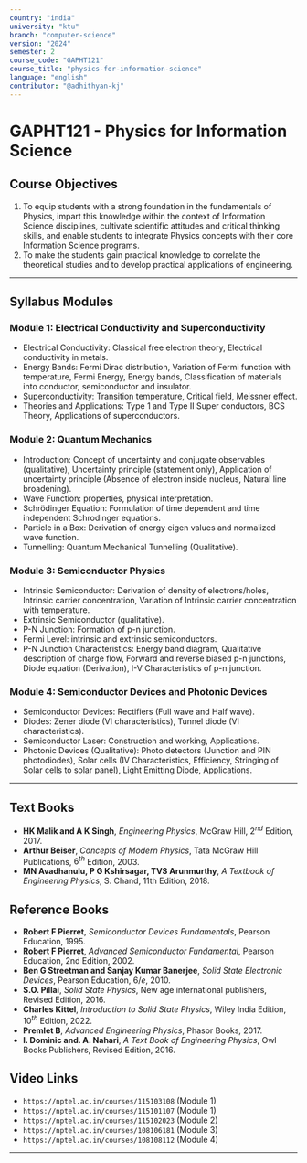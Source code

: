 ```yaml
---
country: "india"
university: "ktu"
branch: "computer-science"
version: "2024"
semester: 2
course_code: "GAPHT121"
course_title: "physics-for-information-science"
language: "english"
contributor: "@adhithyan-kj"
---
```


# GAPHT121 - Physics for Information Science

## Course Objectives
1. To equip students with a strong foundation in the fundamentals of Physics, impart this knowledge within the context of Information Science disciplines, cultivate scientific attitudes and critical thinking skills, and enable students to integrate Physics concepts with their core Information Science programs.
2. To make the students gain practical knowledge to correlate the theoretical studies and to develop practical applications of engineering.

---
## Syllabus Modules

### Module 1: Electrical Conductivity and Superconductivity
- Electrical Conductivity: Classical free electron theory, Electrical conductivity in metals.
- Energy Bands: Fermi Dirac distribution, Variation of Fermi function with temperature, Fermi Energy, Energy bands, Classification of materials into conductor, semiconductor and insulator.
- Superconductivity: Transition temperature, Critical field, Meissner effect.
- Theories and Applications: Type 1 and Type II Super conductors, BCS Theory, Applications of superconductors.

### Module 2: Quantum Mechanics
- Introduction: Concept of uncertainty and conjugate observables (qualitative), Uncertainty principle (statement only), Application of uncertainty principle (Absence of electron inside nucleus, Natural line broadening).
- Wave Function: properties, physical interpretation.
- Schrödinger Equation: Formulation of time dependent and time independent Schrodinger equations.
- Particle in a Box: Derivation of energy eigen values and normalized wave function.
- Tunnelling: Quantum Mechanical Tunnelling (Qualitative).

### Module 3: Semiconductor Physics
- Intrinsic Semiconductor: Derivation of density of electrons/holes, Intrinsic carrier concentration, Variation of Intrinsic carrier concentration with temperature.
- Extrinsic Semiconductor (qualitative).
- P-N Junction: Formation of p-n junction.
- Fermi Level: intrinsic and extrinsic semiconductors.
- P-N Junction Characteristics: Energy band diagram, Qualitative description of charge flow, Forward and reverse biased p-n junctions, Diode equation (Derivation), I-V Characteristics of p-n junction.

### Module 4: Semiconductor Devices and Photonic Devices
- Semiconductor Devices: Rectifiers (Full wave and Half wave).
- Diodes: Zener diode (VI characteristics), Tunnel diode (VI characteristics).
- Semiconductor Laser: Construction and working, Applications.
- Photonic Devices (Qualitative): Photo detectors (Junction and PIN photodiodes), Solar cells (IV Characteristics, Efficiency, Stringing of Solar cells to solar panel), Light Emitting Diode, Applications.

---
## Text Books
- **HK Malik and A K Singh**, *Engineering Physics*, McGraw Hill, $2^{nd}$ Edition, 2017.
- **Arthur Beiser**, *Concepts of Modern Physics*, Tata McGraw Hill Publications, $6^{th}$ Edition, 2003.
- **MN Avadhanulu, P G Kshirsagar, TVS Arunmurthy**, *A Textbook of Engineering Physics*, S. Chand, 11th Edition, 2018.

## Reference Books
- **Robert F Pierret**, *Semiconductor Devices Fundamentals*, Pearson Education, 1995.
- **Robert F Pierret**, *Advanced Semiconductor Fundamental*, Pearson Education, 2nd Edition, 2002.
- **Ben G Streetman and Sanjay Kumar Banerjee**, *Solid State Electronic Devices*, Pearson Education, $6/e$, 2010.
- **S.O. Pillai**, *Solid State Physics*, New age international publishers, Revised Edition, 2016.
- **Charles Kittel**, *Introduction to Solid State Physics*, Wiley India Edition, $10^{th}$ Edition, 2022.
- **Premlet B**, *Advanced Engineering Physics*, Phasor Books, 2017.
- **I. Dominic and. A. Nahari**, *A Text Book of Engineering Physics*, Owl Books Publishers, Revised Edition, 2016.

## Video Links
- `https://nptel.ac.in/courses/115103108` (Module 1)
- `https://nptel.ac.in/courses/115101107` (Module 1)
- `https://nptel.ac.in/courses/115102023` (Module 2)
- `https://nptel.ac.in/courses/108106181` (Module 3)
- `https://nptel.ac.in/courses/108108112` (Module 4)

---